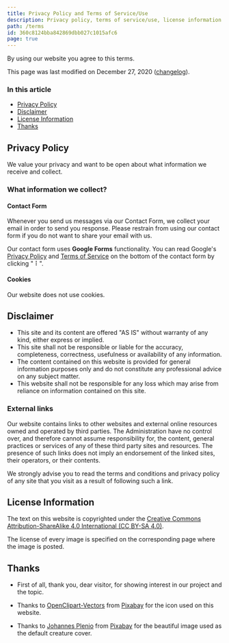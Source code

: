 ```yaml
---
title: Privacy Policy and Terms of Service/Use
description: Privacy policy, terms of service/use, license information
path: /terms
id: 360c8124bba842869dbb027c1015afc6
page: true
---
```


By using our website you agree to this terms.

This page was last modified on December 27, 2020 ([changelog](https://github.com/CatSkald/legendary-creatures/commits/master/pages/terms.en.md)).

### In this article

- [Privacy Policy](#Privacy-Policy)
- [Disclaimer](#Disclaimer)
- [License Information](#License-Information)
- [Thanks](#Thanks)

## Privacy Policy

We value your privacy and want to be open about what information we receive and collect.

### What information we collect?

#### Contact Form

Whenever you send us messages via our Contact Form, we collect your email in order to send you response. Please restrain from using our contact form if you do not want to share your email with us.

Our contact form uses **Google Forms** functionality. You can read Google's [Privacy Policy](https://policies.google.com/privacy) and [Terms of Service](https://policies.google.com/terms) on the bottom of the contact form by clicking " ⠇".

#### Cookies

Our website does not use cookies.

## Disclaimer

- This site and its content are offered "AS IS" without warranty of any kind, either express or implied.
- This site shall not be responsible or liable for the accuracy, completeness, correctness, usefulness or availability of any information.
- The content contained on this website is provided for general information purposes only and do not constitute any professional advice on any subject matter.
- This website shall not be responsible for any loss which may arise from reliance on information contained on this site.

### External links

Our website contains links to other websites and external online resources owned and operated by third parties. The Administration have no control over, and therefore cannot assume responsibility for, the content, general practices or services of any of these third party sites and resources. The presence of such links does not imply an endorsement of the linked sites, their operators, or their contents.

We strongly advise you to read the terms and conditions and privacy policy of any site that you visit as a result of following such a link.

## License Information

The text on this website is copyrighted under the [Creative Commons Attribution-ShareAlike 4.0 International (CC BY-SA 4.0)](https://creativecommons.org/licenses/by-sa/4.0/).

The license of every image is specified on the corresponding page where the image is posted.

## Thanks

- First of all, thank you, dear visitor, for showing interest in our project and the topic.

- Thanks to [OpenClipart-Vectors](https://pixabay.com/users/OpenClipart-Vectors-30363/?utm_source=link-attribution&utm_medium=referral&utm_campaign=image&utm_content=1295218) from [Pixabay](https://pixabay.com/?utm_source=link-attribution&utm_medium=referral&utm_campaign=image&utm_content=1295218) for the icon used on this website.

- Thanks to [Johannes Plenio](https://pixabay.com/users/jplenio-7645255/?utm_source=link-attribution&utm_medium=referral&utm_campaign=image&utm_content=2562083) from [Pixabay](https://pixabay.com/?utm_source=link-attribution&utm_medium=referral&utm_campaign=image&utm_content=2562083) for the beautiful image used as the default creature cover.
